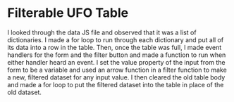 # Filterable UFO Table
I looked through the data JS file and observed that it was a list of dictionaries.
I made a for loop to run through each dictionary and put all of its data into a row in the table.
Then, once the table was full, I made event handlers for the form and the filter button and made a function to run when either handler heard an event.
I set the value property of the input from the form to be a variable and used an arrow function in a filter function to make a new, filtered dataset for any input value.
I then cleared the old table body and made a for loop to put the filtered dataset into the table in place of the old dataset.
